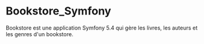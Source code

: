 # Bookstore_Symfony
Bookstore est une application Symfony 5.4 qui  gère les livres, les auteurs et les genres d'un bookstore.
